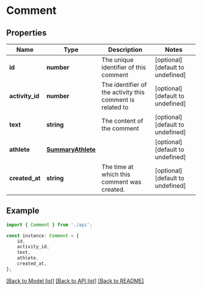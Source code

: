 # Comment


## Properties

Name | Type | Description | Notes
------------ | ------------- | ------------- | -------------
**id** | **number** | The unique identifier of this comment | [optional] [default to undefined]
**activity_id** | **number** | The identifier of the activity this comment is related to | [optional] [default to undefined]
**text** | **string** | The content of the comment | [optional] [default to undefined]
**athlete** | [**SummaryAthlete**](SummaryAthlete.md) |  | [optional] [default to undefined]
**created_at** | **string** | The time at which this comment was created. | [optional] [default to undefined]

## Example

```typescript
import { Comment } from './api';

const instance: Comment = {
    id,
    activity_id,
    text,
    athlete,
    created_at,
};
```

[[Back to Model list]](../README.md#documentation-for-models) [[Back to API list]](../README.md#documentation-for-api-endpoints) [[Back to README]](../README.md)
